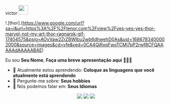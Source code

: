 victor <img src="https://github.com/TheDudeThatCode/TheDudeThatCode/blob/master/Assets/Mario_Hello_Big.gif" width="30px">

!.[thor].(https://www.google.com/url?sa=i&url=https%3A%2F%2Ftenor.com%2Fview%2Fyes-yes-yes-thor-marvel-not-my-art-thor-ragnarok-gif-17404575&psig=AOvVaw2ZrZBWIbu2wb6dhwehD0As&ust=1686783400002000&source=images&cd=vfe&ved=0CA4QjRxqFwoTCMj7pP2rwf8CFQAAAAAdAAAAABAE)

Eu sou <strong>Seu Nome</strong>, <strong>Faça uma breve apresentação aqui</strong> 👨🏻‍💻 

- 🚀 Atualmente estou aprendendo: <strong>Coloque as linguagens que você atualmente está aprendendo</strong> 
- 💬 Pergunte-me sobre: <strong>Seus hobbies</strong>
- 📣 Nós podemos falar em: <strong>Seus Idiomas</strong>

<div align="center">

  <a href="#" alt="Gmail">
    <img src="https://img.shields.io/badge/-Gmail-FF0000?style=flat-square&labelColor=FF0000&logo=gmail&logoColor=white&link=LINK-DO-SEU-EMAIL"/></a>

  <a href="#" alt="Linkedin">
    <img src="https://img.shields.io/badge/-Linkedin-0e76a8?style=flat-square&logo=Linkedin&logoColor=white&link=LINK-DO-SEU-LINKEDIN" /></a>

  <a href="#" alt="Instagram">
    <img src="https://img.shields.io/badge/-Instagram-DF0174?style=flat-square&labelColor=DF0174&logo=instagram&logoColor=white&link=LINK-DO-SEU-INSTAGRAM"/></a>

</div>
